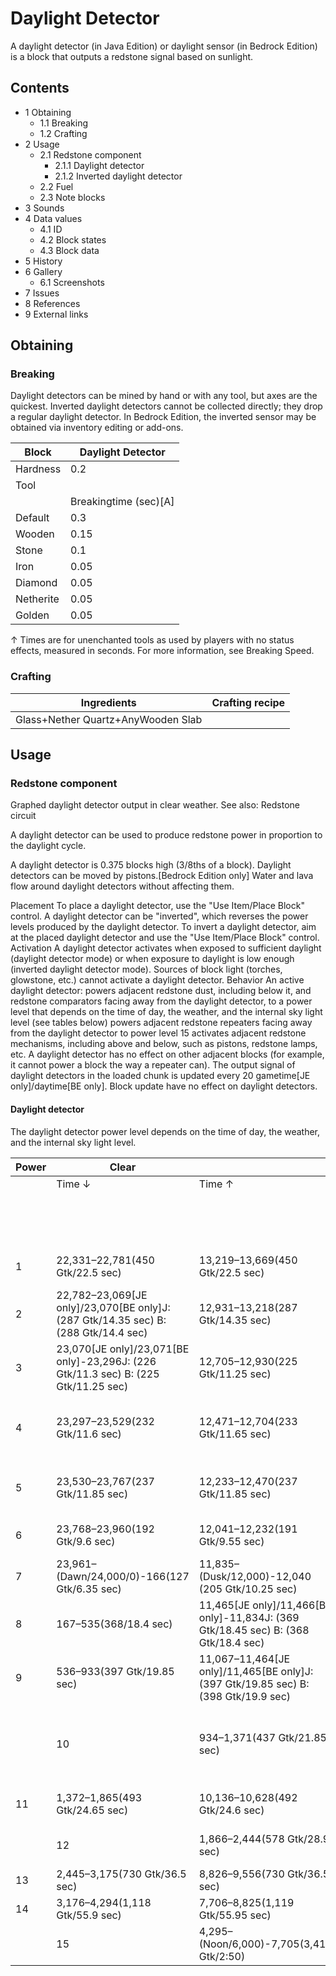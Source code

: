 # Daylight Detector
A daylight detector (in Java Edition) or daylight sensor (in Bedrock Edition) is a block that outputs a redstone signal based on sunlight.

## Contents
- 1 Obtaining
	- 1.1 Breaking
	- 1.2 Crafting
- 2 Usage
	- 2.1 Redstone component
		- 2.1.1 Daylight detector
		- 2.1.2 Inverted daylight detector
	- 2.2 Fuel
	- 2.3 Note blocks
- 3 Sounds
- 4 Data values
	- 4.1 ID
	- 4.2 Block states
	- 4.3 Block data
- 5 History
- 6 Gallery
	- 6.1 Screenshots
- 7 Issues
- 8 References
- 9 External links

## Obtaining
### Breaking
Daylight detectors can be mined by hand or with any tool, but axes are the quickest. Inverted daylight detectors cannot be collected directly; they drop a regular daylight detector. In Bedrock Edition, the inverted sensor may be obtained via inventory editing or add-ons.

| Block     | Daylight Detector     |
|-----------|-----------------------|
| Hardness  | 0.2                   |
| Tool      |                       |
|           | Breakingtime (sec)[A] |
| Default   | 0.3                   |
| Wooden    | 0.15                  |
| Stone     | 0.1                   |
| Iron      | 0.05                  |
| Diamond   | 0.05                  |
| Netherite | 0.05                  |
| Golden    | 0.05                  |


↑ Times are for unenchanted tools as used by players with no status effects, measured in seconds. For more information, see Breaking Speed.


### Crafting
| Ingredients                        | Crafting recipe |
|------------------------------------|-----------------|
| Glass+Nether Quartz+AnyWooden Slab |                 |

## Usage
### Redstone component
Graphed daylight detector output in clear weather.
See also: Redstone circuit

A daylight detector can be used to produce redstone power in proportion to the daylight cycle.

A daylight detector is 0.375 blocks high (3/8ths of a block). Daylight detectors can be moved by pistons.‌[Bedrock Edition  only] Water and lava flow around daylight detectors without affecting them. 

Placement
To place a daylight detector, use the "Use Item/Place Block" control.
A daylight detector can be "inverted", which reverses the power levels produced by the daylight detector. To invert a daylight detector, aim at the placed daylight detector and use the "Use Item/Place Block" control.
Activation
A daylight detector activates when exposed to sufficient daylight (daylight detector mode) or when exposure to daylight is low enough (inverted daylight detector mode).
Sources of block light (torches, glowstone, etc.) cannot activate a daylight detector.
Behavior
An active daylight detector:
powers adjacent redstone dust, including below it, and redstone comparators facing away from the daylight detector, to a power level that depends on the time of day, the weather, and the internal sky light level (see tables below)
powers adjacent redstone repeaters facing away from the daylight detector to power level 15
activates adjacent redstone mechanisms, including above and below, such as pistons, redstone lamps, etc.
A daylight detector has no effect on other adjacent blocks (for example, it cannot power a block the way a repeater can).
The output signal of daylight detectors in the loaded chunk is updated every 20 gametime‌[JE  only]/daytime‌[BE  only]. Block update have no effect on daylight detectors.
#### Daylight detector
The daylight detector power level depends on the time of day, the weather, and the internal sky light level.

| Power | Clear                                                                                  |                                                                                        | Rain or snowfall                                                                    |                                                                                              | Thunder                                                                             |                                                                                                       |
|-------|----------------------------------------------------------------------------------------|----------------------------------------------------------------------------------------|-------------------------------------------------------------------------------------|----------------------------------------------------------------------------------------------|-------------------------------------------------------------------------------------|-------------------------------------------------------------------------------------------------------|
|       | Time ↓                                                                                 | Time ↑                                                                                 | Time ↓                                                                              | Time ↑                                                                                       | Time ↓                                                                              | Time ↑                                                                                                |
|       |                                                                                        |                                                                                        | 0                                                                                   | 13,670–(Midnight/18,000)-22,330(8,660 Gtk/7:13)                                              | 13,670-(Midnight/18,000)–22,330(8,660 Gtk/7:13)                                     | 13,670-(Midnight/18,000)–22,330(8,660 Gtk/7:13)                                                       |
| 1     | 22,331–22,781(450 Gtk/22.5 sec)                                                        | 13,219–13,669(450 Gtk/22.5 sec)                                                        | 22,331–22,798(467 Gtk/23.35 sec)                                                    | 13,203–13,669(466 Gtk/23.3 sec)                                                              | 22,331–22,943(612 Gtk/30.6 sec)                                                     | 13,058–13,669(611 Gtk/30.55 sec)                                                                      |
| 2     | 22,782–23,069‌[JE  only]/23,070‌[BE  only]J: (287 Gtk/14.35 sec) B: (288 Gtk/14.4 sec) | 12,931–13,218(287 Gtk/14.35 sec)                                                       | 22,799–23,231(432 Gtk/21.6 sec)                                                     | 12,769‌[JE  only]/12,770‌[BE  only]-13,202J: (433 Gtk/21.65 sec) B: (432 Gtk/21.6 sec)       | 22,944–23,352(408 Gtk/20.4 sec)                                                     | 12,648–13,057(409 Gtk/20.45 sec)                                                                      |
| 3     | 23,070‌[JE  only]/23,071‌[BE  only]-23,296J: (226 Gtk/11.3 sec) B: (225 Gtk/11.25 sec) | 12,705–12,930(225 Gtk/11.25 sec)                                                       | 23,232–23,504(272 Gtk/13.6 sec)                                                     | 12,497–12,768‌[JE  only]/12,769‌[BE  only]J: (271 Gtk/13.55 sec) B: (272 Gtk/13.6 sec)       | 23,353–23,700(347 Gtk/17.35 sec)                                                    | 12,300–12,647(347 Gtk/17.35 sec)                                                                      |
| 4     | 23,297–23,529(232 Gtk/11.6 sec)                                                        | 12,471–12,704(233 Gtk/11.65 sec)                                                       | 23,505–23,745(240 Gtk/12 sec)                                                       | 12,256–12,496(240 Gtk/12 sec)                                                                | 23,701-(Dawn/24,000/0)–59(240 Gtk/12 sec)                                           | 11,941‌[JE  only]/11,942‌[BE  only]-(Dusk/12,000)-12,299J: (358 Gtk/17.9 sec)  B: (357 Gtk/17.85 sec) |
| 5     | 23,530–23,767(237 Gtk/11.85 sec)                                                       | 12,233–12,470(237 Gtk/11.85 sec)                                                       | 23,746–23,991(245 Gtk/12.25 sec)                                                    | 12,010–12,255(245 Gtk/12.25 sec)                                                             | 60–441(381 Gtk/19.05 sec)                                                           | 11,560–11,940‌[JE  only]/11,941‌[BE  only]J:(380 Gtk/19 sec) B: (381 Gtk/19.05 sec)                   |
| 6     | 23,768–23,960(192 Gtk/9.6 sec)                                                         | 12,041–12,232(191 Gtk/9.55 sec)                                                        | 23,992–(Dawn/24,000/0)-394(386 Gtk/19.3 sec)                                        | 11,607–(Dusk/12,000)-12,009(402 Gtk/20.1 sec)                                                | 442–1,039(597 Gtk/29.85 sec)                                                        | 10,962–11,559(597 Gtk/29.85 sec)                                                                      |
| 7     | 23,961–(Dawn/24,000/0)-166(127 Gtk/6.35 sec)                                           | 11,835–(Dusk/12,000)-12,040 (205 Gtk/10.25 sec)                                        | 395–882(487 Gtk/24.35 sec)                                                          | 11,119–11,606(487 Gtk/24.35 sec)                                                             | 1,040–1,735(695 Gtk/34.75 sec)                                                      | 10,266–10,961(695 Gtk/34.75 sec)                                                                      |
| 8     | 167–535(368/18.4 sec)                                                                  | 11,465‌[JE  only]/11,466‌[BE  only]-11,834J: (369 Gtk/18.45 sec) B: (368 Gtk/18.4 sec) | 883–1,429‌[JE  only]/1,430‌[BE  only]J: (546 Gtk/27.3 sec) B: (547 Gtk/27.35 sec)   | 10,571–11,118(547 Gtk/27.35 sec)                                                             | 1,736–2,608(872 Gtk/43.6 sec)                                                       | 9,392–10,265(873 Gtk/43.65 sec)                                                                       |
| 9     | 536–933(397 Gtk/19.85 sec)                                                             | 11,067–11,464‌[JE  only]/11,465‌[BE  only]J: (397 Gtk/19.85 sec) B: (398 Gtk/19.9 sec) | 1,430‌[JE  only]/1,431‌[BE  only]-2,069J: (639 Gtk/31.95 sec) B: (638 Gtk/31.6 sec) | 9,931–10,570(639 Gtk/31.95 sec)                                                              | 2,609–3,942(1,333 Gtk/1:06.65 sec)                                                  | 8,059–9,391(1,332 Gtk/1:06.6 sec)                                                                     |
|       | 10                                                                                     | 934–1,371(437 Gtk/21.85 sec)                                                           | 10,629–11,066(737 Gtk/36.85 sec)                                                    | 2,070–2,875(805 Gtk/40.25 sec)                                                               | 9,125‌[JE  only]/9,126‌[BE  only]-9,930J: (805 Gtk/40.25 sec) B: (804 Gtk/40.2 sec) | 3,943–(Noon/6,000)-8,058(4115 Gtk/3:25)                                                               |
| 11    | 1,372–1,865(493 Gtk/24.65 sec)                                                         | 10,136–10,628(492 Gtk/24.6 sec)                                                        | 2,876–4,108(1,232 Gtk/1:01.6)                                                       | 7,892–9,124‌[JE  only]/7,893–9,125‌[BE  only]J: (1,232 Gtk/1:01.6) B: (1,232 Gtk/1:01.6)     | N/A                                                                                 | N/A                                                                                                   |
|       | 12                                                                                     | 1,866–2,444(578 Gtk/28.9 sec)                                                          | 9,557–10,135(578 Gtk/28.9 sec)                                                      | 4,109–(Noon/6,000)-7,891‌[JE  only]/7,892‌[BE  only]J:(3,410 Gtk/2:50) B: (3,783 Gtk/3:9.15) | N/A                                                                                 | N/A                                                                                                   |
| 13    | 2,445–3,175(730 Gtk/36.5 sec)                                                          | 8,826–9,556(730 Gtk/36.5 sec)                                                          | N/A                                                                                 | N/A                                                                                          | N/A                                                                                 | N/A                                                                                                   |
| 14    | 3,176–4,294(1,118 Gtk/55.9 sec)                                                        | 7,706–8,825(1,119 Gtk/55.95 sec)                                                       | N/A                                                                                 | N/A                                                                                          | N/A                                                                                 | N/A                                                                                                   |
|       | 15                                                                                     | 4,295–(Noon/6,000)-7,705(3,410 Gtk/2:50)                                               | N/A                                                                                 | N/A                                                                                          | N/A                                                                                 | N/A                                                                                                   |


